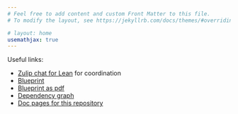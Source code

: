 ```yaml
---
# Feel free to add content and custom Front Matter to this file.
# To modify the layout, see https://jekyllrb.com/docs/themes/#overriding-theme-defaults

# layout: home
usemathjax: true
---
```


Useful links:

* [Zulip chat for Lean](https://leanprover.zulipchat.com/) for coordination
* [Blueprint](blueprint/)
* [Blueprint as pdf](blueprint.pdf)
* [Dependency graph](blueprint/dep_graph_document.html)
* [Doc pages for this repository](docs/)
